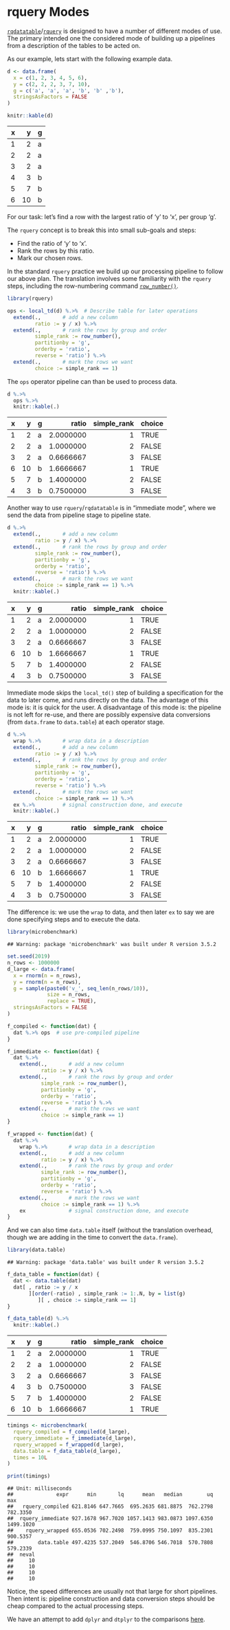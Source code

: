rquery Modes
================

[`rqdatatable`](https://github.com/WinVector/rqdatatable)/[`rquery`](https://github.com/WinVector/rquery)
is designed to have a number of different modes of use. The primary
intended one the considered mode of building up a pipelines from a
description of the tables to be acted on.

As our example, lets start with the following example data.

``` r
d <- data.frame(
  x = c(1, 2, 3, 4, 5, 6),
  y = c(2, 2, 2, 3, 7, 10),
  g = c('a', 'a', 'a', 'b', 'b' ,'b'),
  stringsAsFactors = FALSE
)

knitr::kable(d)
```

| x |  y | g |
| -: | -: | :- |
| 1 |  2 | a |
| 2 |  2 | a |
| 3 |  2 | a |
| 4 |  3 | b |
| 5 |  7 | b |
| 6 | 10 | b |

For our task: let’s find a row with the largest ratio of ‘y’ to ‘x’, per
group ‘g’.

The `rquery` concept is to break this into small sub-goals and steps:

  - Find the ratio of ‘y’ to ‘x’.
  - Rank the rows by this ratio.
  - Mark our chosen rows.

In the standard `rquery` practice we build up our processing pipeline to
follow our above plan. The translation involves some familiarity with
the `rquery` steps, including the row-numbering command
[`row_number()`](https://github.com/WinVector/rquery/blob/master/Examples/WindowFunctions/WindowFunctions.md).

``` r
library(rquery)

ops <- local_td(d) %.>%  # Describe table for later operations
  extend(.,       # add a new column
         ratio := y / x) %.>%
  extend(.,       # rank the rows by group and order
         simple_rank := row_number(),
         partitionby = 'g',
         orderby = 'ratio',
         reverse = 'ratio') %.>%
  extend(.,       # mark the rows we want
         choice := simple_rank == 1)
```

The `ops` operator pipeline can than be used to process data.

``` r
d %.>%
  ops %.>%
  knitr::kable(.)
```

| x |  y | g |     ratio | simple\_rank | choice |
| -: | -: | :- | --------: | -----------: | :----- |
| 1 |  2 | a | 2.0000000 |            1 | TRUE   |
| 2 |  2 | a | 1.0000000 |            2 | FALSE  |
| 3 |  2 | a | 0.6666667 |            3 | FALSE  |
| 6 | 10 | b | 1.6666667 |            1 | TRUE   |
| 5 |  7 | b | 1.4000000 |            2 | FALSE  |
| 4 |  3 | b | 0.7500000 |            3 | FALSE  |

Another way to use `rquery`/`rqdatatable` is in “immediate mode”, where
we send the data from pipeline stage to pipeline state.

``` r
d %.>%
  extend(.,       # add a new column
         ratio := y / x) %.>%
  extend(.,       # rank the rows by group and order
         simple_rank := row_number(),
         partitionby = 'g',
         orderby = 'ratio',
         reverse = 'ratio') %.>%
  extend(.,       # mark the rows we want
         choice := simple_rank == 1) %.>%
  knitr::kable(.)
```

| x |  y | g |     ratio | simple\_rank | choice |
| -: | -: | :- | --------: | -----------: | :----- |
| 1 |  2 | a | 2.0000000 |            1 | TRUE   |
| 2 |  2 | a | 1.0000000 |            2 | FALSE  |
| 3 |  2 | a | 0.6666667 |            3 | FALSE  |
| 6 | 10 | b | 1.6666667 |            1 | TRUE   |
| 5 |  7 | b | 1.4000000 |            2 | FALSE  |
| 4 |  3 | b | 0.7500000 |            3 | FALSE  |

Immediate mode skips the `local_td()` step of building a specification
for the data to later come, and runs directly on the data. The advantage
of this mode is: it is quick for the user. A disadvantage of this mode
is: the pipeline is not left for re-use, and there are possibly
expensive data conversions (from `data.frame` to `data.table`) at each
operator stage.

``` r
d %.>%
  wrap %.>%       # wrap data in a description
  extend(.,       # add a new column
         ratio := y / x) %.>%
  extend(.,       # rank the rows by group and order
         simple_rank := row_number(),
         partitionby = 'g',
         orderby = 'ratio',
         reverse = 'ratio') %.>%
  extend(.,       # mark the rows we want
         choice := simple_rank == 1) %.>%
  ex %.>%         # signal construction done, and execute
  knitr::kable(.)
```

| x |  y | g |     ratio | simple\_rank | choice |
| -: | -: | :- | --------: | -----------: | :----- |
| 1 |  2 | a | 2.0000000 |            1 | TRUE   |
| 2 |  2 | a | 1.0000000 |            2 | FALSE  |
| 3 |  2 | a | 0.6666667 |            3 | FALSE  |
| 6 | 10 | b | 1.6666667 |            1 | TRUE   |
| 5 |  7 | b | 1.4000000 |            2 | FALSE  |
| 4 |  3 | b | 0.7500000 |            3 | FALSE  |

The difference is: we use the `wrap` to data, and then later `ex` to say
we are done specifying steps and to execute the data.

``` r
library(microbenchmark)
```

    ## Warning: package 'microbenchmark' was built under R version 3.5.2

``` r
set.seed(2019)
n_rows <- 1000000
d_large <- data.frame(
  x = rnorm(n = n_rows),
  y = rnorm(n = n_rows),
  g = sample(paste0('v_', seq_len(n_rows/10)), 
             size = n_rows, 
             replace = TRUE),
  stringsAsFactors = FALSE
)

f_compiled <- function(dat) {
  dat %.>% ops  # use pre-compiled pipeline
}

f_immediate <- function(dat) {
  dat %.>%
    extend(.,       # add a new column
           ratio := y / x) %.>%
    extend(.,       # rank the rows by group and order
           simple_rank := row_number(),
           partitionby = 'g',
           orderby = 'ratio',
           reverse = 'ratio') %.>%
    extend(.,       # mark the rows we want
           choice := simple_rank == 1)
}

f_wrapped <- function(dat) {
  dat %.>%
    wrap %.>%       # wrap data in a description
    extend(.,       # add a new column
           ratio := y / x) %.>%
    extend(.,       # rank the rows by group and order
           simple_rank := row_number(),
           partitionby = 'g',
           orderby = 'ratio',
           reverse = 'ratio') %.>%
    extend(.,       # mark the rows we want
           choice := simple_rank == 1) %.>%
    ex              # signal construction done, and execute
}
```

And we can also time `data.table` itself (without the translation
overhead, though we are adding in the time to convert the `data.frame`).

``` r
library(data.table)
```

    ## Warning: package 'data.table' was built under R version 3.5.2

``` r
f_data_table = function(dat) {
  dat <- data.table(dat)
  dat[ , ratio := y / x
       ][order(-ratio) , simple_rank := 1:.N, by = list(g)
          ][ , choice := simple_rank == 1]
}

f_data_table(d) %.>%
  knitr::kable(.)
```

| x |  y | g |     ratio | simple\_rank | choice |
| -: | -: | :- | --------: | -----------: | :----- |
| 1 |  2 | a | 2.0000000 |            1 | TRUE   |
| 2 |  2 | a | 1.0000000 |            2 | FALSE  |
| 3 |  2 | a | 0.6666667 |            3 | FALSE  |
| 4 |  3 | b | 0.7500000 |            3 | FALSE  |
| 5 |  7 | b | 1.4000000 |            2 | FALSE  |
| 6 | 10 | b | 1.6666667 |            1 | TRUE   |

``` r
timings <- microbenchmark(
  rquery_compiled = f_compiled(d_large),
  rquery_immediate = f_immediate(d_large),
  rquery_wrapped = f_wrapped(d_large),
  data.table = f_data_table(d_large),
  times = 10L
)

print(timings)
```

    ## Unit: milliseconds
    ##              expr      min       lq      mean   median        uq       max
    ##   rquery_compiled 621.8146 647.7665  695.2635 681.8875  762.2798  782.3350
    ##  rquery_immediate 927.1678 967.7020 1057.1413 983.0873 1097.6350 1499.1020
    ##    rquery_wrapped 655.0536 702.2498  759.0995 750.1097  835.2301  900.5357
    ##        data.table 497.4235 537.2049  546.8706 546.7018  570.7808  579.2339
    ##  neval
    ##     10
    ##     10
    ##     10
    ##     10

Notice, the speed differences are usually not that large for short
pipelines. Then intent is: pipeline construction and data conversion
steps should be cheap compared to the actual processing steps.

We have an attempt to add `dplyr` and `dtplyr` to the comparisons
[here](https://github.com/WinVector/rqdatatable/blob/master/Examples/Modes/Modes.md).
